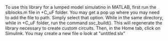 To use this library for a lumped model simulatino in MATLAB, first run the slblocks.m file in +C_uF folder.
You may get a pop up where you may need to add the file to path. Simply select that option.
While in the same directory, while in +C_uF folder, run the command ssc_build(). This will regenerate the library necessary to create custom circuits.
Then, in the Home tab, click on Simulink. You may create a new file o look at "untitled.slx"
